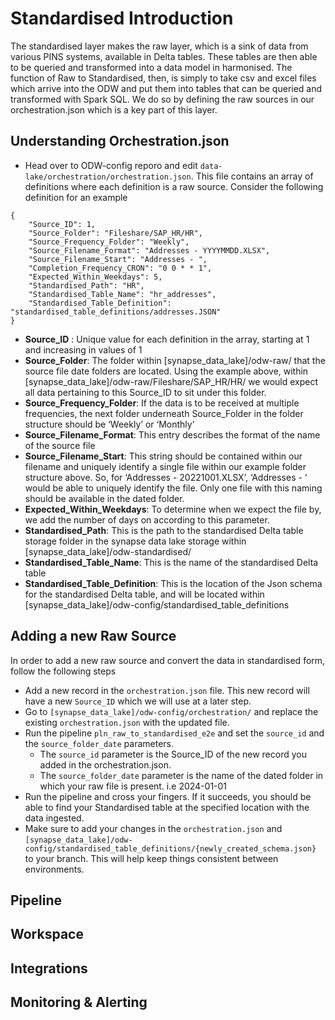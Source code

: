 # Standardised Introduction
The standardised layer makes the raw layer, which is a sink of data from various PINS systems, available in Delta tables. These tables are then able to be queried and transformed into a data model in harmonised. The function of Raw to Standardised, then, is simply to take csv and excel files which arrive into the ODW and put them into tables that can be queried and transformed with Spark SQL. We do so by defining the raw sources in our orchestration.json which is a key part of this layer.

## Understanding Orchestration.json

- Head over to ODW-config reporo and edit `data-lake/orchestration/orchestration.json`. This file contains an array of definitions where each definition is a raw source. Consider the following definition for an example

```
{
	"Source_ID": 1,
	"Source_Folder": "Fileshare/SAP_HR/HR",
	"Source_Frequency_Folder": "Weekly",
	"Source_Filename_Format": "Addresses - YYYYMMDD.XLSX",
	"Source_Filename_Start": "Addresses - ",
	"Completion_Frequency_CRON": "0 0 * * 1",
	"Expected_Within_Weekdays": 5,
	"Standardised_Path": "HR",
	"Standardised_Table_Name": "hr_addresses",
	"Standardised_Table_Definition": "standardised_table_definitions/addresses.JSON"
}
```

-   **Source_ID** : Unique value for each definition in the array, starting at 1 and increasing in values of 1
-   **Source_Folder**: The folder within [synapse_data_lake]/odw-raw/ that the source file date folders are located. Using the example above, within [synapse_data_lake]/odw-raw/Fileshare/SAP_HR/HR/ we would expect all data pertaining to this Source_ID to sit under this folder.
-   **Source_Frequency_Folder**: If the data is to be received at multiple frequencies, the next folder underneath Source_Folder in the folder structure should be ‘Weekly’ or ‘Monthly’
-   **Source_Filename_Format**: This entry describes the format of the name of the source file
-   **Source_Filename_Start**: This string should be contained within our filename and uniquely identify a single file within our example folder structure above. So, for ‘Addresses - 20221001.XLSX’, ‘Addresses - ‘ would be able to uniquely identify the file. Only one file with this naming should be available in the dated folder.
-   **Expected_Within_Weekdays**: To determine when we expect the file by, we add the number of days on according to this parameter.
-   **Standardised_Path**: This is the path to the standardised Delta table storage folder in the synapse data lake storage within [synapse_data_lake]/odw-standardised/
-   **Standardised_Table_Name**: This is the name of the standardised Delta table
-   **Standardised_Table_Definition**: This is the location of the Json schema for the standardised Delta table, and will be located within [synapse_data_lake]/odw-config/standardised_table_definitions

## Adding a new Raw Source

In order to add a new raw source and convert the data in standardised form, follow the following steps

- Add a new record in the `orchestration.json` file. This new record will have a new `Source_ID` which we will use at a later step.
- Go to `[synapse_data_lake]/odw-config/orchestration/` and replace the existing `orchestration.json` with the updated file.
- Run the pipeline `pln_raw_to_standardised_e2e` and set the `source_id` and the `source_folder_date` parameters. 
  - The `source_id` parameter is the Source_ID of the new record you added in the orchestration.json. 
  - The `source_folder_date` parameter is the name of the dated folder in which your raw file is present. i.e 2024-01-01
- Run the pipeline and cross your fingers. If it succeeds, you should be able to find your Standardised table at the specified location with the data ingested.
- Make sure to add your changes in the `orchestration.json` and `[synapse_data_lake]/odw-config/standardised_table_definitions/{newly_created_schema.json}` to your branch. This will help keep things consistent between environments.


## Pipeline

## Workspace

## Integrations

## Monitoring & Alerting